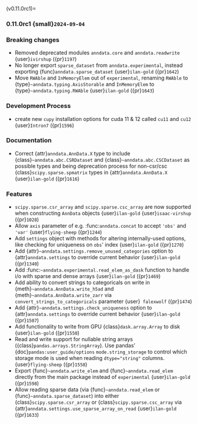 (v0.11.0rc1)=
### 0.11.0rc1 {small}`2024-09-04`

### Breaking changes

- Removed deprecated modules `anndata.core` and `anndata.readwrite` {user}`ivirshup` ({pr}`1197`)
- No longer export `sparse_dataset` from `anndata.experimental`, instead exporting {func}`anndata.sparse_dataset` {user}`ilan-gold` ({pr}`1642`)
- Move `RWAble` and `InMemoryElem` out of `experimental`, renaming `RWAble` to {type}`~anndata.typing.AxisStorable` and `InMemoryElem` to {type}`~anndata.typing.RWAble` {user}`ilan-gold` ({pr}`1643`)

### Development Process

- create new `cupy` installation options for cuda 11 & 12 called `cu11` and `cu12` {user}`Intron7` ({pr}`1596`)

### Documentation

- Correct {attr}`anndata.AnnData.X` type to include {class}`~anndata.abc.CSRDataset` and {class}`~anndata.abc.CSCDataset` as possible types and being deprecation process for non-csr/csc {class}`scipy.sparse.spmatrix` types in {attr}`anndata.AnnData.X` {user}`ilan-gold` ({pr}`1616`)

### Features

- `scipy.sparse.csr_array` and `scipy.sparse.csc_array` are now supported when constructing `AnnData` objects {user}`ilan-gold` {user}`isaac-virshup` ({pr}`1028`)
- Allow `axis` parameter of e.g. :func:`anndata.concat` to accept `'obs'` and `'var'` {user}`flying-sheep` ({pr}`1244`)
- Add `settings` object with methods for altering internally-used options, like checking for uniqueness on `obs`' index {user}`ilan-gold` ({pr}`1270`)
- Add {attr}`~anndata.settings.remove_unused_categories` option to {attr}`anndata.settings` to override current behavior {user}`ilan-gold` ({pr}`1340`)
- Add :func:`~anndata.experimental.read_elem_as_dask` function to handle i/o with sparse and dense arrays {user}`ilan-gold` ({pr}`1469`)
- Add ability to convert strings to categoricals on write in {meth}`~anndata.AnnData.write_h5ad` and {meth}`~anndata.AnnData.write_zarr` via `convert_strings_to_categoricals` parameter {user}` falexwolf` ({pr}`1474`)
- Add {attr}`~anndata.settings.check_uniqueness` option to {attr}`anndata.settings` to override current behavior {user}`ilan-gold` ({pr}`1507`)
- Add functionality to write from GPU {class}`dask.array.Array` to disk {user}`ilan-gold` ({pr}`1550`)
- Read and write support for nullable string arrays ({class}`pandas.arrays.StringArray`).
  Use pandas’ {doc}`pandas:user_guide/options` `mode.string_storage` to control which storage mode is used when reading `dtype="string"` columns.
  {user}`flying-sheep` ({pr}`1558`)
- Export {func}`~anndata.write_elem` and {func}`~anndata.read_elem` directly from the main package instead of `experimental` {user}`ilan-gold` ({pr}`1598`)
- Allow reading sparse data (via {func}`~anndata.read_elem` or {func}`~anndata.sparse_dataset`) into either {class}`scipy.sparse.csr_array` or {class}`scipy.sparse.csc_array` via {attr}`anndata.settings.use_sparse_array_on_read` {user}`ilan-gold` ({pr}`1633`)
